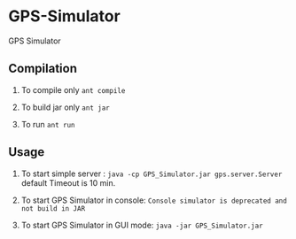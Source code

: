 GPS-Simulator
=============

GPS Simulator
## Compilation

1. To compile only
`ant compile`

2. To build jar only
`ant jar`

3. To run 
`ant run`

## Usage

1. To start simple server :
`java -cp GPS_Simulator.jar gps.server.Server` 
default Timeout is 10 min. 

2. To start GPS Simulator in console:
`Console simulator is deprecated and not build in JAR`

3. To start GPS Simulator in GUI mode: 
`java -jar GPS_Simulator.jar` 
